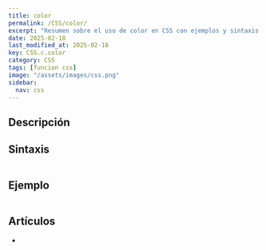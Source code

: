 ```yaml
---
title: color
permalink: /CSS/color/
excerpt: "Resumen sobre el uso de color en CSS con ejemplos y sintaxis."
date: 2025-02-18
last_modified_at: 2025-02-18
key: CSS.c.color
category: CSS
tags: [funcion css]
image: "/assets/images/css.png"
sidebar:
  nav: css
---
```


## Descripción


## Sintaxis


```css

```


## Ejemplo


```css

```


## Artículos

- 
